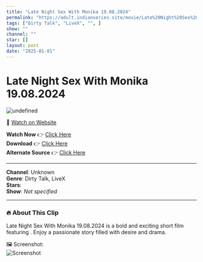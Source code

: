 ```yaml
---
title: "Late Night Sex With Monika 19.08.2024"
permalink: "https://adult.indianseries.site/movie/Late%20Night%20Sex%20With%20Monika%2019.08.2024"
tags: ["Dirty Talk", "LiveX", "", ]
show: ""
channel: ""
star: []
layout: post
date: "2025-01-01"
---
```


# Late Night Sex With Monika 19.08.2024

![undefined](https://desisins.com/wp-content/uploads/2024/08/Late-Night-Sex-DesiSins.com_.jpg)

🔗 [Watch on Website](https://adult.indianseries.site/movie/Late%20Night%20Sex%20With%20Monika%2019.08.2024)

**Watch Now** 👉 [Click Here](https://adult.indianseries.site/movie/Late%20Night%20Sex%20With%20Monika%2019.08.2024)  
**Download** 👉 [Click Here](https://adult.indianseries.site/movie/Late%20Night%20Sex%20With%20Monika%2019.08.2024)  
**Alternate Source** 👉 [Click Here](https://adult.indianseries.site/movie/Late%20Night%20Sex%20With%20Monika%2019.08.2024)

---

**Channel**: Unknown  
**Genre**: Dirty Talk, LiveX  
**Stars**:   
**Show**: *Not specified*

---

### 🔥 About This Clip

Late Night Sex With Monika 19.08.2024 is a bold and exciting short film featuring . Enjoy a passionate story filled with desire and drama.
 
🖼️ Screenshot:  
![Screenshot](https://desisins.com/wp-content/uploads/2024/08/Late-Night-Sex-DesiSins.com_.jpg)
